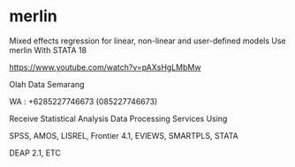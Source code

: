 # merlin
Mixed effects regression for linear, non-linear and user-defined models Use merlin With STATA 18

https://www.youtube.com/watch?v=pAXsHgLMbMw

Olah Data Semarang

WA : +6285227746673 (085227746673)

Receive Statistical Analysis Data Processing Services Using

SPSS, AMOS, LISREL, Frontier 4.1, EVIEWS, SMARTPLS, STATA

DEAP 2.1, ETC
